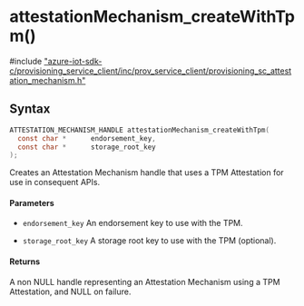 # attestationMechanism_createWithTpm()

\#include ["azure-iot-sdk-c/provisioning_service_client/inc/prov_service_client/provisioning_sc_attestation_mechanism.h"](../iot-c-ref-provisioning-sc-attestation-mechanism-h.md)  

## Syntax

```C
ATTESTATION_MECHANISM_HANDLE attestationMechanism_createWithTpm(
  const char *  	endorsement_key,
  const char *  	storage_root_key
);

```

Creates an Attestation Mechanism handle that uses a TPM Attestation for use in consequent APIs.

#### Parameters
* `endorsement_key` An endorsement key to use with the TPM. 

* `storage_root_key` A storage root key to use with the TPM (optional).

#### Returns
A non NULL handle representing an Attestation Mechanism using a TPM Attestation, and NULL on failure.

